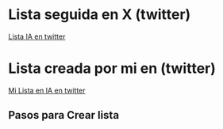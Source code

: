 # Lista seguida en X (twitter) 
[Lista IA en twitter](https://x.com/i/lists/1179844739765620744)

# Lista creada por mi en (twitter)
[Mi Lista en IA en twitter](https://x.com/i/lists/1861170456658878918)


## Pasos para Crear lista
